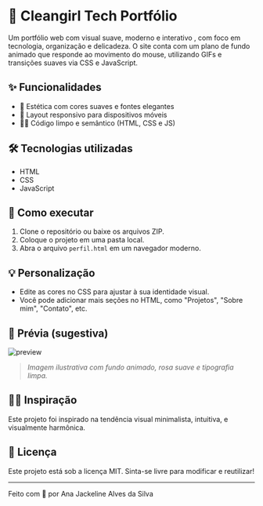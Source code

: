 # 🌸 Cleangirl Tech Portfólio

Um portfólio web com visual suave, moderno e interativo , com foco em tecnologia, organização e delicadeza. O site conta com um plano de fundo animado que responde ao movimento do mouse, utilizando GIFs e transições suaves via CSS e JavaScript.

## ✨ Funcionalidades

- 🎨 Estética com cores suaves e fontes elegantes
- 📱 Layout responsivo para dispositivos móveis
- 🧑‍💻 Código limpo e semântico (HTML, CSS e JS)

## 🛠️ Tecnologias utilizadas

- HTML
- CSS
- JavaScript


## 🚀 Como executar

1. Clone o repositório ou baixe os arquivos ZIP.
2. Coloque o projeto em uma pasta local.
3. Abra o arquivo `perfil.html` em um navegador moderno.

## 💡 Personalização

- Edite as cores no CSS para ajustar à sua identidade visual.
- Você pode adicionar mais seções no HTML, como "Projetos", "Sobre mim", "Contato", etc.

## 📸 Prévia (sugestiva)

![preview](preview.gif)

> *Imagem ilustrativa com fundo animado, rosa suave e tipografia limpa.*

## 🧚‍♀️ Inspiração

Este projeto foi inspirado na tendência visual minimalista, intuitiva, e visualmente harmônica.

## 📝 Licença

Este projeto está sob a licença MIT. Sinta-se livre para modificar e reutilizar!

---

Feito com 💖 por Ana Jackeline Alves da Silva

